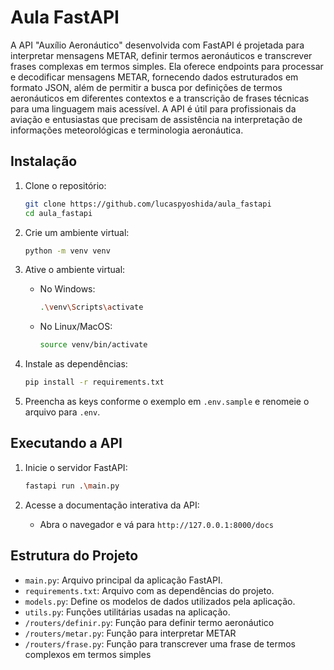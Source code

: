 # Aula FastAPI

A API "Auxílio Aeronáutico" desenvolvida com FastAPI é projetada para interpretar mensagens METAR, definir termos aeronáuticos e transcrever frases complexas em termos simples. Ela oferece endpoints para processar e decodificar mensagens METAR, fornecendo dados estruturados em formato JSON, além de permitir a busca por definições de termos aeronáuticos em diferentes contextos e a transcrição de frases técnicas para uma linguagem mais acessível. A API é útil para profissionais da aviação e entusiastas que precisam de assistência na interpretação de informações meteorológicas e terminologia aeronáutica.

## Instalação

1. Clone o repositório:
    ```bash
    git clone https://github.com/lucaspyoshida/aula_fastapi
    cd aula_fastapi
    ```

2. Crie um ambiente virtual:
    ```bash
    python -m venv venv
    ```

3. Ative o ambiente virtual:
    - No Windows:
        ```bash
        .\venv\Scripts\activate
        ```
    - No Linux/MacOS:
        ```bash
        source venv/bin/activate
        ```

4. Instale as dependências:
    ```bash
    pip install -r requirements.txt
    ```

5. Preencha as keys conforme o exemplo em `.env.sample` e renomeie o arquivo para `.env`.

## Executando a API

1. Inicie o servidor FastAPI:
    ```bash
    fastapi run .\main.py
    ```

2. Acesse a documentação interativa da API:
    - Abra o navegador e vá para `http://127.0.0.1:8000/docs`

## Estrutura do Projeto

- `main.py`: Arquivo principal da aplicação FastAPI.
- `requirements.txt`: Arquivo com as dependências do projeto.
- `models.py`: Define os modelos de dados utilizados pela aplicação.
- `utils.py`: Funções utilitárias usadas na aplicação.
- `/routers/definir.py`: Função para definir termo aeronáutico
- `/routers/metar.py`: Função para interpretar METAR
- `/routers/frase.py`: Função para transcrever uma frase de termos complexos em termos simples


